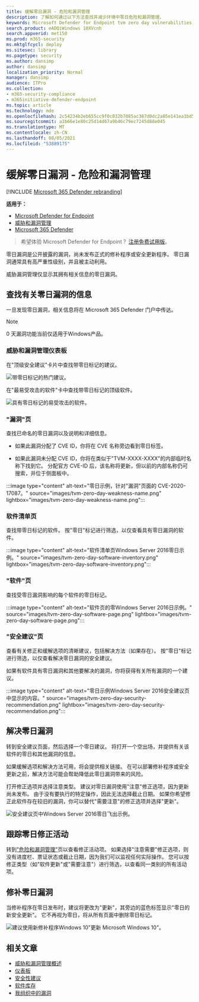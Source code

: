 ```yaml
---
title: 缓解零日漏洞 - 危险和漏洞管理
description: 了解如何通过以下方法查找并减少环境中零日危险和漏洞管理。
keywords: Microsoft Defender for Endpoint tvm zero day vulnerabilities， tvm， threat & 漏洞管理， zero day， 0-day， mitigate 0 day vulnerabilities， vulnerable CVE
search.product: eADQiWindows 10XVcnh
search.appverid: met150
ms.prod: m365-security
ms.mktglfcycl: deploy
ms.sitesec: library
ms.pagetype: security
ms.author: dansimp
author: dansimp
localization_priority: Normal
manager: dansimp
audience: ITPro
ms.collection:
- m365-security-compliance
- m365initiative-defender-endpoint
ms.topic: article
ms.technology: mde
ms.openlocfilehash: 2c54234b2eb655cc9f0c032b7085ac387d0dc2a85e141ea1bd53a49b8419ed4e
ms.sourcegitcommit: a1b66e1e80c25d14d67a9b46c79ec7245d88e045
ms.translationtype: MT
ms.contentlocale: zh-CN
ms.lasthandoff: 08/05/2021
ms.locfileid: "53889175"
---
```

# <a name="mitigate-zero-day-vulnerabilities---threat-and-vulnerability-management"></a>缓解零日漏洞 - 危险和漏洞管理

[!INCLUDE [Microsoft 365 Defender rebranding](../../includes/microsoft-defender.md)]

**适用于：**

- [Microsoft Defender for Endpoint](https://go.microsoft.com/fwlink/?linkid=2154037)
- [威胁和漏洞管理](next-gen-threat-and-vuln-mgt.md)
- [Microsoft 365 Defender](https://go.microsoft.com/fwlink/?linkid=2118804)

> 希望体验 Microsoft Defender for Endpoint？ [注册免费试用版](https://signup.microsoft.com/create-account/signup?products=7f379fee-c4f9-4278-b0a1-e4c8c2fcdf7e&ru=https://aka.ms/MDEp2OpenTrial?ocid=docs-wdatp-portaloverview-abovefoldlink)。

零日漏洞是公开披露的漏洞，尚未发布正式的修补程序或安全更新程序。 零日漏洞通常具有高严重性级别，并且被主动利用。

威胁漏洞管理仅显示其拥有相关信息的零日漏洞。

## <a name="find-information-about-zero-day-vulnerabilities"></a>查找有关零日漏洞的信息

一旦发现零日漏洞，相关信息将在 Microsoft 365 Defender 门户中传达。

>[!NOTE]
> 0 天漏洞功能当前仅适用于Windows产品。

### <a name="threat-and-vulnerability-management-dashboard"></a>威胁和漏洞管理仪表板

在"顶级安全建议"卡片中查找带零日标记的建议。

![带零日标记的热门建议。](images/tvm-zero-day-top-security-recommendations.png)

在"最易受攻击的软件"卡中查找带零日标记的顶级软件。

![具有零日标记的易受攻击的软件。](images/tvm-zero-day-top-software.png)

### <a name="weaknesses-page"></a>"漏洞"页

查找已命名的零日漏洞以及说明和详细信息。

- 如果此漏洞分配了 CVE ID，你将在 CVE 名称旁边看到零日标签。

- 如果此漏洞未分配 CVE ID，你将在类似于"TVM-XXXX-XXXX"的内部临时名称下找到它。 分配官方 CVE-ID 后，该名称将更新，但以前的内部名称仍可搜索，并位于侧面板中。

:::image type="content" alt-text="零日示例，针对&quot;漏洞&quot;页面的 CVE-2020-17087。" source="images/tvm-zero-day-weakness-name.png" lightbox="images/tvm-zero-day-weakness-name.png":::

### <a name="software-inventory-page"></a>软件清单页

查找带零日标记的软件。 按"零日"标记进行筛选，以仅查看具有零日漏洞的软件。

:::image type="content" alt-text="软件清单页Windows Server 2016零日示例。" source="images/tvm-zero-day-software-inventory.png" lightbox="images/tvm-zero-day-software-inventory.png":::

### <a name="software-page"></a>"软件"页

查找受零日漏洞影响的每个软件的零日标记。

:::image type="content" alt-text="软件页的零Windows Server 2016日示例。" source="images/tvm-zero-day-software-page.png" lightbox="images/tvm-zero-day-software-page.png":::

### <a name="security-recommendations-page"></a>"安全建议"页

查看有关修正和缓解选项的清晰建议，包括解决方法（如果存在）。 按"零日"标记进行筛选，以仅查看解决零日漏洞的安全建议。

如果有软件具有零日漏洞和其他要解决的漏洞，你将获得有关所有漏洞的一个建议。

:::image type="content" alt-text="零日示例Windows Server 2016安全建议页中显示的内容。" source="images/tvm-zero-day-security-recommendation.png" lightbox="images/tvm-zero-day-security-recommendation.png":::

## <a name="addressing-zero-day-vulnerabilities"></a>解决零日漏洞

转到安全建议页面，然后选择一个零日建议。 将打开一个空出场，并提供有关该软件的零日和其他漏洞的信息。

如果缓解选项和解决方法可用，将会提供相关链接。 在可以部署修补程序或安全更新之前，解决方法可能会帮助降低此零日漏洞带来的风险。

打开修正选项并选择注意类型。 建议对零日漏洞使用"注意"修正选项，因为更新尚未发布。 由于没有要执行的特定操作，因此无法选择截止日期。 如果你希望修正此软件存在较旧的漏洞，你可以替代"需要注意"的修正选项并选择"更新"。

![安全建议页中Windows Server 2016零日飞出示例。](images/tvm-zero-day-recommendation-flyout400.png)

## <a name="track-zero-day-remediation-activities"></a>跟踪零日修正活动

转到["危险和漏洞管理"](tvm-remediation.md)页以查看修正活动项。 如果选择"注意需要"修正选项，则没有进度栏、票证状态或截止日期，因为我们可以监视任何实际操作。 您可以按修正类型（如"软件更新"或"需要注意"）进行筛选，以查看同一类别的所有活动项。

## <a name="patching-zero-day-vulnerabilities"></a>修补零日漏洞

当修补程序在零日发布时，建议将更改为"更新"，其旁边的蓝色标签显示"零日的新安全更新"。 它不再视为零日，将从所有页面中删除零日标记。

![建议使用新修补程序Windows 10"更新 Microsoft Windows 10"。](images/tvm-zero-day-patch.jpg)

## <a name="related-articles"></a>相关文章

- [威胁和漏洞管理概述](next-gen-threat-and-vuln-mgt.md)
- [仪表板](tvm-dashboard-insights.md)
- [安全性建议](tvm-security-recommendation.md)
- [软件库存](tvm-software-inventory.md)
- [我组织中的漏洞](tvm-weaknesses.md)
